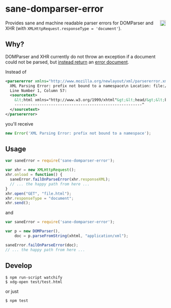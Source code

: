 # sane-domparser-error

<a href="https://www.npmjs.org/package/sane-domparser-error">
    <img src="https://badge.fury.io/js/sane-domparser-error.svg"
        align="right" alt="NPM version" height="18">
</a>

Provides sane and machine readable parser errors for DOMParser and XHR (with `XMLHttpRequest.responseType = 'document'`).

## Why?

DOMParser and XHR currently do not throw an exception if a document could not be parsed, but [instead return](http://stackoverflow.com/questions/11563554/how-do-i-detect-xml-parsing-errors-when-using-javascripts-domparser-in-a-cross) an [error document](https://developer.mozilla.org/en-US/docs/Web/API/DOMParser#Error_handling).

Instead of

```xml
<parsererror xmlns="http://www.mozilla.org/newlayout/xml/parsererror.xml">
  XML Parsing Error: prefix not bound to a namespace\n Location: file:////tmp/index.html
  Line Number 1, Column 57:
  <sourcetext>
    &lt;html xmlns="http://www.w3.org/1999/xhtml"&gt;&lt;head/&gt;&lt;body&gt;&lt;namespace:customtag&gt;&lt;!-- namespace:customtag--&gt;&lt;/namespace:customtag&gt;&lt;/body&gt;&lt;/html&gt;
    --------------------------------------------------------^
  </sourcetext>
</parsererror>
```

you'll receive

```js
new Error('XML Parsing Error: prefix not bound to a namespace');
```

## Usage

```js
var saneError = require('sane-domparser-error');

var xhr = new XMLHttpRequest();
xhr.onload = function() {
  saneError.failOnParseError(xhr.responseXML);
  // ... the happy path from here ...
}
xhr.open("GET", "file.html");
xhr.responseType = "document";
xhr.send();
```

and

``` js
var saneError = require('sane-domparser-error');

var p = new DOMParser(),
    doc = p.parseFromString(xhtml, "application/xml");

saneError.failOnParseError(doc);
// ... the happy path from here ...
```

## Develop

    $ npm run-script watchify
    $ xdg-open test/test.html

or just

    $ npm test
